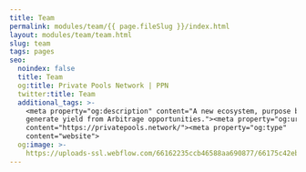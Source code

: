 ```yaml
---
title: Team
permalink: modules/team/{{ page.fileSlug }}/index.html
layout: modules/team/team.html
slug: team
tags: pages
seo:
  noindex: false
  title: Team
  og:title: Private Pools Network | PPN
  twitter:title: Team
  additional_tags: >-
    <meta property="og:description" content="A new ecosystem, purpose built to
    generate yield from Arbitrage opportunities."><meta property="og:url"
    content="https://privatepools.network/"><meta property="og:type"
    content="website">
  og:image: >-
    https://uploads-ssl.webflow.com/66162235ccb46588aa690877/66175c42ebc0ce580e5b9283_opengraph.jpg
---
```




